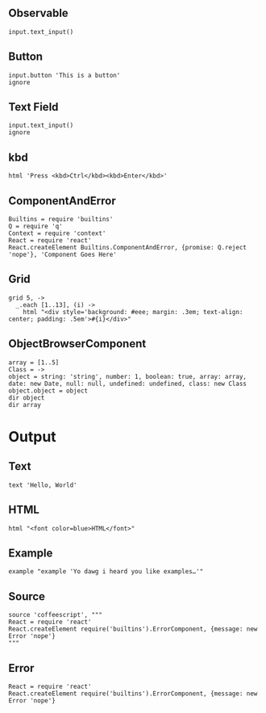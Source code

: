 ## Observable

    input.text_input()

## Button

    input.button 'This is a button'
    ignore

## Text Field

    input.text_input()
    ignore

## kbd

    html 'Press <kbd>Ctrl</kbd><kbd>Enter</kbd>'

## ComponentAndError

    Builtins = require 'builtins'
    Q = require 'q'
    Context = require 'context'
    React = require 'react'
    React.createElement Builtins.ComponentAndError, {promise: Q.reject 'nope'}, 'Component Goes Here'

## Grid

    grid 5, ->
      _.each [1..13], (i) ->
        html "<div style='background: #eee; margin: .3em; text-align: center; padding: .5em'>#{i}</div>"

## ObjectBrowserComponent

    array = [1..5]
    Class = ->
    object = string: 'string', number: 1, boolean: true, array: array, date: new Date, null: null, undefined: undefined, class: new Class
    object.object = object
    dir object
    dir array

# Output
## Text

    text 'Hello, World'

## HTML

    html "<font color=blue>HTML</font>"

## Example

    example "example 'Yo dawg i heard you like examples…'"

## Source

    source 'coffeescript', """
    React = require 'react'
    React.createElement require('builtins').ErrorComponent, {message: new Error 'nope'}
    """

## Error

    React = require 'react'
    React.createElement require('builtins').ErrorComponent, {message: new Error 'nope'}
